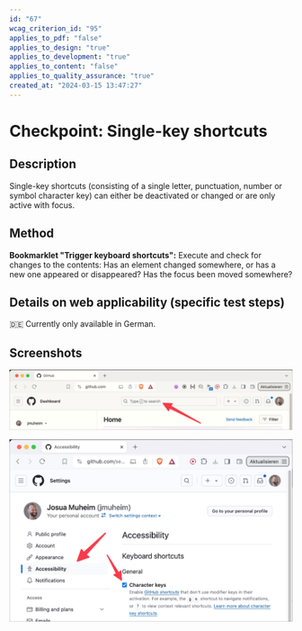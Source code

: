 ```yaml
---
id: "67"
wcag_criterion_id: "95"
applies_to_pdf: "false"
applies_to_design: "true"
applies_to_development: "true"
applies_to_content: "false"
applies_to_quality_assurance: "true"
created_at: "2024-03-15 13:47:27"
---
```


# Checkpoint: Single-key shortcuts

## Description

Single-key shortcuts (consisting of a single letter, punctuation, number or symbol character key) can either be deactivated or changed or are only active with focus.

## Method

**Bookmarklet "Trigger keyboard shortcuts":** Execute and check for changes to the contents: Has an element changed somewhere, or has a new one appeared or disappeared? Has the focus been moved somewhere?

## Details on web applicability (specific test steps)

🇩🇪 Currently only available in German.

## Screenshots

![Github fokussiert das Suchfeld mit Tastenkürzel "/"](images/github-fokussiert-das-suchfeld-mit-tastenkrzel.png)

![Github erlaubt das Deaktivieren dieser Tastenkürzel](images/github-erlaubt-das-deaktivieren-dieser-tastenkrzel.png)